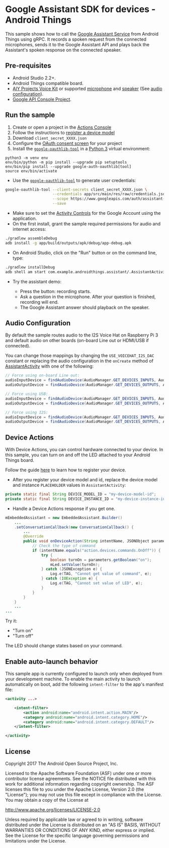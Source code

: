 # Google Assistant SDK for devices - Android Things

This sample shows how to call the [Google Assistant Service](https://developers.google.com/assistant/sdk/guides/service/python/)
from Android Things using gRPC. It records a spoken request from the
connected microphones, sends it to the Google Assistant API and plays
back the Assistant's spoken response on the connected speaker.

## Pre-requisites

- Android Studio 2.2+.
- Android Things compatible board.
- [AIY Projects Voice Kit][voice-kit] or supported [microphone][mic] and [speaker][speaker] (See [audio configuration](#audio-configuration)).
- [Google API Console Project][console].

## Run the sample

1. Create or open a project in the [Actions Console](http://console.actions.google.com)
1. Follow the instructions to [register a device model](https://developers.google.com/assistant/sdk/guides/service/python/embed/register-device)
  1. Download `client_secret_XXXX.json`
  1. Configure the [OAuth consent screen](https://console.developers.google.com/apis/credentials/consent) for your project
1. Install the [`google-oauthlib-tool`](https://github.com/GoogleCloudPlatform/google-auth-library-python-oauthlib) in a [Python 3](https://www.python.org/downloads/) virtual environment:

```
python3 -m venv env
env/bin/python -m pip install --upgrade pip setuptools
env/bin/pip install --upgrade google-auth-oauthlib[tool]
source env/bin/activate
```

- Use the [`google-oauthlib-tool`][google-oauthlib-tool] to generate user credentials:

```bash
google-oauthlib-tool --client-secrets client_secret_XXXX.json \
                     --credentials app/src/main/res/raw/credentials.json \
                     --scope https://www.googleapis.com/auth/assistant-sdk-prototype \
                     --save
```
- Make sure to set the [Activity Controls][set-activity-controls] for the Google Account using the application.
- On the first install, grant the sample required permissions for audio and internet access:

```bash
./gradlew assembleDebug
adb install -g app/build/outputs/apk/debug/app-debug.apk
```

- On Android Studio, click on the "Run" button or on the command line, type:

```bash
./gradlew installDebug
adb shell am start com.example.androidthings.assistant/.AssistantActivity
```
- Try the assistant demo:

  - Press the button: recording starts.
  - Ask a question in the microphone. After your question is finished, recording will end.
  - The Google Assistant answer should playback on the speaker.

## Audio Configuration

By default the sample routes audio to the I2S Voice Hat on Raspberry Pi 3 and default audio on other boards (on-board Line out or HDMI/USB if connected).

You can change those mappings by changing the `USE_VOICEHAT_I2S_DAC`
constant or replacing the audio configuration in the `onCreate` method of [AssistantActivity](https://github.com/androidthings/sample-googleassistant/blob/master/app/src/main/java/com/example/androidthings/assistant/AssistantActivity.java) with one of the following:

```Java
// Force using on-board Line out:
audioInputDevice = findAudioDevice(AudioManager.GET_DEVICES_INPUTS, AudioDeviceInfo.TYPE_BUILTIN_MIC);
audioOutputDevice = findAudioDevice(AudioManager.GET_DEVICES_OUTPUTS, AudioDeviceInfo.TYPE_BUILTIN_SPEAKER);

// Force using USB:
audioInputDevice = findAudioDevice(AudioManager.GET_DEVICES_INPUTS, AudioDeviceInfo.TYPE_USB_DEVICE);
audioOutputDevice = findAudioDevice(AudioManager.GET_DEVICES_OUTPUTS, AudioDeviceInfo.TYPE_USB_DEVICE);

// Force using I2S:
audioInputDevice = findAudioDevice(AudioManager.GET_DEVICES_INPUTS, AudioDeviceInfo.TYPE_BUS);
audioOutputDevice = findAudioDevice(AudioManager.GET_DEVICES_OUTPUTS, AudioDeviceInfo.TYPE_BUS);
```

## Device Actions
With Device Actions, you can control hardware connected to your device.
In this sample, you can turn on and off the LED attached to your Android
Things board.

Follow the guide [here](https://developers.google.com/assistant/sdk/guides/service/python/embed/register-device)
to learn how to register your device.

- After you register your device model and id, replace the device model and instance
 `PLACEHOLDER` values in `AssistantActivity`:

```Java
private static final String DEVICE_MODEL_ID = "my-device-model-id";
private static final String DEVICE_INSTANCE_ID = "my-device-instance-id";
```

- Handle a Device Actions response if you get one.

```Java
mEmbeddedAssistant = new EmbeddedAssistant.Builder()
    ...
    .setConversationCallback(new ConversationCallback() {
        ...
        @Override
        public void onDeviceAction(String intentName, JSONObject parameters) {
            // Check the type of command
            if (intentName.equals("action.devices.commands.OnOff")) {
                try {
                    boolean turnOn = parameters.getBoolean("on");
                    mLed.setValue(turnOn);
                } catch (JSONException e) {
                    Log.e(TAG, "Cannot get value of command", e);
                } catch (IOException e) {
                    Log.e(TAG, "Cannot set value of LED", e);
                }
            }
        }
    }
    ...
...
```

Try it:

- "Turn on"
- "Turn off"

The LED should change states based on your command.

## Enable auto-launch behavior

This sample app is currently configured to launch only when deployed from your
development machine. To enable the main activity to launch automatically on boot,
add the following `intent-filter` to the app's manifest file:

```xml
<activity ...>

    <intent-filter>
        <action android:name="android.intent.action.MAIN"/>
        <category android:name="android.intent.category.HOME"/>
        <category android:name="android.intent.category.DEFAULT"/>
    </intent-filter>

</activity>
```

## License

Copyright 2017 The Android Open Source Project, Inc.

Licensed to the Apache Software Foundation (ASF) under one or more contributor
license agreements.  See the NOTICE file distributed with this work for
additional information regarding copyright ownership.  The ASF licenses this
file to you under the Apache License, Version 2.0 (the "License"); you may not
use this file except in compliance with the License.  You may obtain a copy of
the License at

  http://www.apache.org/licenses/LICENSE-2.0

Unless required by applicable law or agreed to in writing, software
distributed under the License is distributed on an "AS IS" BASIS, WITHOUT
WARRANTIES OR CONDITIONS OF ANY KIND, either express or implied.  See the
License for the specific language governing permissions and limitations under
the License.

[voice-kit]: https://aiyprojects.withgoogle.com/voice/
[console]: https://console.developers.google.com
[google-assistant-api-config]: https://developers.google.com/assistant/sdk/prototype/getting-started-other-platforms/config-dev-project-and-account
[console-credentials]: https://console.developers.google.com/apis/credentials
[google-oauthlib-tool]: https://github.com/GoogleCloudPlatform/google-auth-library-python-oauthlib
[dev-preview-download]: https://partner.android.com/things/console/
[set-activity-controls]: https://developers.google.com/assistant/sdk/prototype/getting-started-other-platforms/config-dev-project-and-account#set-activity-controls
[mic]: https://www.adafruit.com/product/3367
[speaker]: https://www.adafruit.com/product/3369
[python3]: https://www.python.org/downloads/
